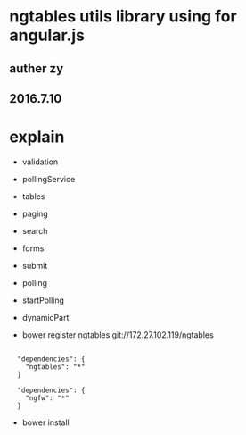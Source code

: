 
# ngtables utils library using for angular.js

## auther zy
## 2016.7.10

# explain

- validation

- pollingService

- tables

- paging

- search

- forms

- submit

- polling

- startPolling

- dynamicPart

- bower register ngtables git://172.27.102.119/ngtables


```

  "dependencies": {
    "ngtables": "*"
  }

  "dependencies": {
    "ngfw": "*"
  }
```

- bower install